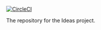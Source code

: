 [![CircleCI](https://circleci.com/gh/Marcus-Smallman/Ideas.svg?style=svg)](https://circleci.com/gh/Marcus-Smallman/Ideas)

The repository for the Ideas project.